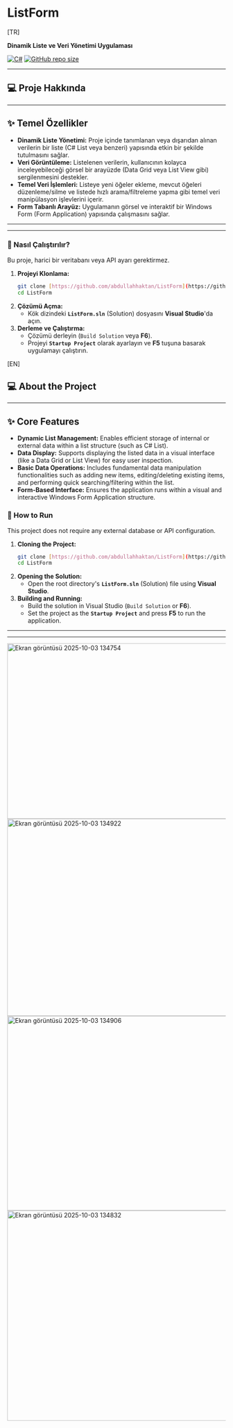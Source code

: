 # ListForm

[TR]

**Dinamik Liste ve Veri Yönetimi Uygulaması**

[![C#](https://img.shields.io/badge/Language-C%23-blue.svg)](https://docs.microsoft.com/en-us/dotnet/csharp/)
[![GitHub repo size](https://img.shields.io/github/repo-size/abdullahhaktan/ListForm)](https://github.com/abdullahhaktan/ListForm)

---

## 💻 Proje Hakkında

---

## ✨ Temel Özellikler

* **Dinamik Liste Yönetimi:** Proje içinde tanımlanan veya dışarıdan alınan verilerin bir liste (C# List<T> veya benzeri) yapısında etkin bir şekilde tutulmasını sağlar.
* **Veri Görüntüleme:** Listelenen verilerin, kullanıcının kolayca inceleyebileceği görsel bir arayüzde (Data Grid veya List View gibi) sergilenmesini destekler.
* **Temel Veri İşlemleri:** Listeye yeni öğeler ekleme, mevcut öğeleri düzenleme/silme ve listede hızlı arama/filtreleme yapma gibi temel veri manipülasyon işlevlerini içerir.
* **Form Tabanlı Arayüz:** Uygulamanın görsel ve interaktif bir Windows Form (Form Application) yapısında çalışmasını sağlar.

---
---

### 🚀 Nasıl Çalıştırılır?

Bu proje, harici bir veritabanı veya API ayarı gerektirmez.

1.  **Projeyi Klonlama:**
    ```bash
    git clone [https://github.com/abdullahhaktan/ListForm](https://github.com/abdullahhaktan/ListForm)
    cd ListForm
    ```
2.  **Çözümü Açma:**
    * Kök dizindeki **`ListForm.sln`** (Solution) dosyasını **Visual Studio**'da açın.
3.  **Derleme ve Çalıştırma:**
    * Çözümü derleyin (`Build Solution` veya **F6**).
    * Projeyi **`Startup Project`** olarak ayarlayın ve **F5** tuşuna basarak uygulamayı çalıştırın.


[EN]

## 💻 About the Project

---

## ✨ Core Features

* **Dynamic List Management:** Enables efficient storage of internal or external data within a list structure (such as C# List<T>).
* **Data Display:** Supports displaying the listed data in a visual interface (like a Data Grid or List View) for easy user inspection.
* **Basic Data Operations:** Includes fundamental data manipulation functionalities such as adding new items, editing/deleting existing items, and performing quick searching/filtering within the list.
* **Form-Based Interface:** Ensures the application runs within a visual and interactive Windows Form Application structure.

### 🚀 How to Run

This project does not require any external database or API configuration.

1.  **Cloning the Project:**
    ```bash
    git clone [https://github.com/abdullahhaktan/ListForm](https://github.com/abdullahhaktan/ListForm)
    cd ListForm
    ```
2.  **Opening the Solution:**
    * Open the root directory's **`ListForm.sln`** (Solution) file using **Visual Studio**.
3.  **Building and Running:**
    * Build the solution in Visual Studio (`Build Solution` or **F6**).
    * Set the project as the **`Startup Project`** and press **F5** to run the application.

---
---

<img width="841" height="404" alt="Ekran görüntüsü 2025-10-03 134754" src="https://github.com/user-attachments/assets/b973bfed-387c-4f6e-8bf6-6d475dc8a2c6" />
<img width="830" height="454" alt="Ekran görüntüsü 2025-10-03 134922" src="https://github.com/user-attachments/assets/5364ae78-d58b-458d-99be-d5b1403a182c" />
<img width="733" height="448" alt="Ekran görüntüsü 2025-10-03 134906" src="https://github.com/user-attachments/assets/d772e4d8-a663-485a-8ab3-8150aa76e430" />
<img width="893" height="484" alt="Ekran görüntüsü 2025-10-03 134832" src="https://github.com/user-attachments/assets/a2cb6261-e7d3-4537-9e89-d9d06febdf13" />
